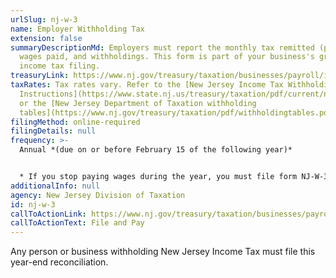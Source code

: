 ```yaml
---
urlSlug: nj-w-3
name: Employer Withholding Tax
extension: false
summaryDescriptionMd: Employers must report the monthly tax remitted (paid),
  wages paid, and withholdings. This form is part of your business's gross
  income tax filing.
treasuryLink: https://www.nj.gov/treasury/taxation/businesses/payroll/index.shtml
taxRates: Tax rates vary. Refer to the [New Jersey Income Tax Withholding
  Instructions](https://www.state.nj.us/treasury/taxation/pdf/current/njwt.pdf)
  or the [New Jersey Department of Taxation withholding
  tables](https://www.nj.gov/treasury/taxation/pdf/withholdingtables.pdf).
filingMethod: online-required
filingDetails: null
frequency: >-
  Annual *(due on or before February 15 of the following year)*


  * If you stop paying wages during the year, you must file form NJ-W-3 within 30 days of the last month the business was active or wages were paid.
additionalInfo: null
agency: New Jersey Division of Taxation
id: nj-w-3
callToActionLink: https://www.nj.gov/treasury/taxation/businesses/payroll/payroll-filing.shtml
callToActionText: File and Pay
---
```

Any person or business withholding New Jersey Income Tax must file this year-end reconciliation.